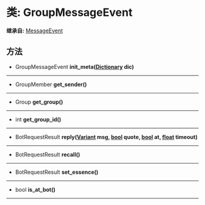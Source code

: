 # 类: GroupMessageEvent  
  
**继承自:** [MessageEvent](MessageEvent.md)  
  
## 方法 
  
- GroupMessageEvent **init_meta([Dictionary](https://docs.godotengine.org/en/latest/classes/class_dictionary.html) dic)**  
  
---  
  
- GroupMember **get_sender()**  
  
---  
  
- Group **get_group()**  
  
---  
  
- int **get_group_id()**  
  
---  
  
- BotRequestResult **reply([Variant](https://docs.godotengine.org/en/latest/classes/class_variant.html) msg, [bool](https://docs.godotengine.org/en/latest/classes/class_bool.html) quote, [bool](https://docs.godotengine.org/en/latest/classes/class_bool.html) at, [float](https://docs.godotengine.org/en/latest/classes/class_float.html) timeout)**  
  
---  
  
- BotRequestResult **recall()**  
  
---  
  
- BotRequestResult **set_essence()**  
  
---  
  
- bool **is_at_bot()**  
  
---  
  

